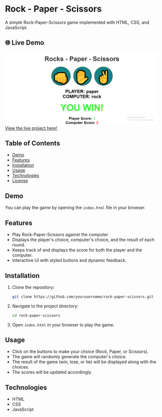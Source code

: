 # Rock - Paper - Scissors

A simple Rock-Paper-Scissors game implemented with HTML, CSS, and JavaScript.

## 🌐 Live Demo
![Rock-Paper-Scissors Screenshot](rock-paper-scissors.png)
[View the live project here!](https://laibatariq110.github.io/Rock-Paper-Scissors)

## Table of Contents

- [Demo](#demo)
- [Features](#features)
- [Installation](#installation)
- [Usage](#usage)
- [Technologies](#technologies)
- [License](#license)

## Demo

You can play the game by opening the `index.html` file in your browser.

## Features

- Play Rock-Paper-Scissors against the computer.
- Displays the player's choice, computer's choice, and the result of each round.
- Keeps track of and displays the score for both the player and the computer.
- Interactive UI with styled buttons and dynamic feedback.

## Installation

1. Clone the repository:
    ```bash
    git clone https://github.com/yourusername/rock-paper-scissors.git
    ```

2. Navigate to the project directory:
    ```bash
    cd rock-paper-scissors
    ```

3. Open `index.html` in your browser to play the game.

## Usage

- Click on the buttons to make your choice (Rock, Paper, or Scissors).
- The game will randomly generate the computer's choice.
- The result of the game (win, lose, or tie) will be displayed along with the choices.
- The scores will be updated accordingly.

## Technologies

- HTML
- CSS
- JavaScript

